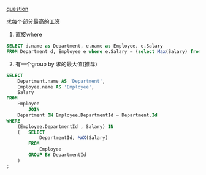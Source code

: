 [question](https://leetcode.com/problems/department-highest-salary)

求每个部分最高的工资

1. 直接where

```sql
SELECT d.name as Department, e.name as Employee, e.Salary
FROM Department d, Employee e where e.Salary = (select Max(Salary) from Employee e2 where e2.DepartmentId = d.Id)
```

2. 有一个group by 求的最大值(推荐)

```sql
SELECT
    Department.name AS 'Department',
    Employee.name AS 'Employee',
    Salary
FROM
    Employee
        JOIN
    Department ON Employee.DepartmentId = Department.Id
WHERE
    (Employee.DepartmentId , Salary) IN
    (   SELECT
            DepartmentId, MAX(Salary)
        FROM
            Employee
        GROUP BY DepartmentId
    )
;
```
